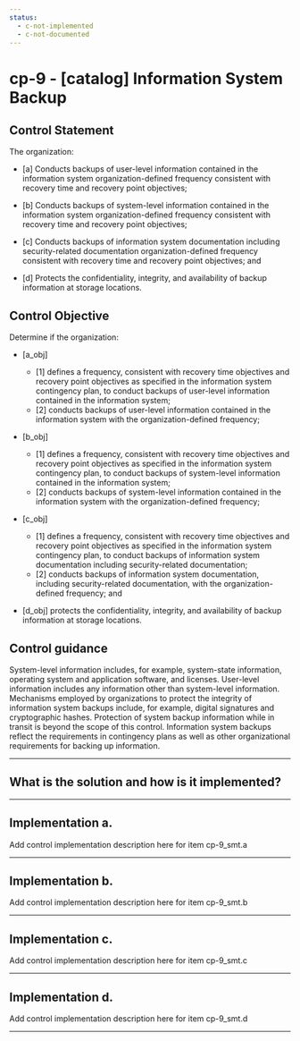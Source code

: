 ```yaml
---
status:
  - c-not-implemented
  - c-not-documented
---
```


# cp-9 - \[catalog\] Information System Backup

## Control Statement

The organization:

- \[a\] Conducts backups of user-level information contained in the information system organization-defined frequency consistent with recovery time and recovery point objectives;

- \[b\] Conducts backups of system-level information contained in the information system organization-defined frequency consistent with recovery time and recovery point objectives;

- \[c\] Conducts backups of information system documentation including security-related documentation organization-defined frequency consistent with recovery time and recovery point objectives; and

- \[d\] Protects the confidentiality, integrity, and availability of backup information at storage locations.

## Control Objective

Determine if the organization:

- \[a_obj\]

  - \[1\] defines a frequency, consistent with recovery time objectives and recovery point objectives as specified in the information system contingency plan, to conduct backups of user-level information contained in the information system;
  - \[2\] conducts backups of user-level information contained in the information system with the organization-defined frequency;

- \[b_obj\]

  - \[1\] defines a frequency, consistent with recovery time objectives and recovery point objectives as specified in the information system contingency plan, to conduct backups of system-level information contained in the information system;
  - \[2\] conducts backups of system-level information contained in the information system with the organization-defined frequency;

- \[c_obj\]

  - \[1\] defines a frequency, consistent with recovery time objectives and recovery point objectives as specified in the information system contingency plan, to conduct backups of information system documentation including security-related documentation;
  - \[2\] conducts backups of information system documentation, including security-related documentation, with the organization-defined frequency; and

- \[d_obj\] protects the confidentiality, integrity, and availability of backup information at storage locations.

## Control guidance

System-level information includes, for example, system-state information, operating system and application software, and licenses. User-level information includes any information other than system-level information. Mechanisms employed by organizations to protect the integrity of information system backups include, for example, digital signatures and cryptographic hashes. Protection of system backup information while in transit is beyond the scope of this control. Information system backups reflect the requirements in contingency plans as well as other organizational requirements for backing up information.

______________________________________________________________________

## What is the solution and how is it implemented?

<!-- Please leave this section blank and enter implementation details in the parts below. -->

______________________________________________________________________

## Implementation a.

Add control implementation description here for item cp-9_smt.a

______________________________________________________________________

## Implementation b.

Add control implementation description here for item cp-9_smt.b

______________________________________________________________________

## Implementation c.

Add control implementation description here for item cp-9_smt.c

______________________________________________________________________

## Implementation d.

Add control implementation description here for item cp-9_smt.d

______________________________________________________________________
